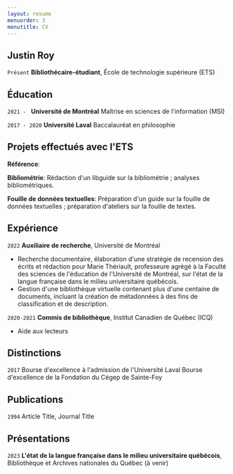 ```yaml
---
layout: resume
menuorder: 3
menutitle: CV
---
```

## Justin Roy

`Présent`
__Bibliothécaire-étudiant__, École de technologie supérieure (ETS)

## Éducation

`2021 - `
__Université de Montréal__
Maîtrise en sciences de l'information (MSI)

`2017 - 2020`
__Université Laval__
Baccalauréat en philosophie 

## Projets effectués avec l'ETS

__Référence__:

__Bibliométrie__: Rédaction d'un libguide sur la bibliométrie ; analyses bibliométriques.

__Fouille de données textuelles__: Préparation d'un guide sur la fouille de données textuelles ; préparation d'ateliers sur la fouille de textes.

## Expérience

`2022`
__Auxiliaire de recherche__, Université de Montréal

- Recherche documentaire, élaboration d'une stratégie de recension des écrits et rédaction pour Marie Thériault, professeure agrégé à la Faculté des sciences de l'éducation de l'Université de Montréal, sur l'état de la langue française dans le milieu universitaire québécois.
- Gestion d'une bibliothèque virtuelle contenant plus d'une centaine de documents, incluant la création de métadonnées à des fins de classification et de description.   

`2020-2021`
__Commis de bibliothèque__, Institut Canadien de Québec (ICQ)

- Aide aux lecteurs

## Distinctions

`2017`
Bourse d'excellence à l'admission de l'Université Laval
Bourse d'excellence de la Fondation du Cégep de Sainte-Foy

## Publications

`1994`
Article Title, Journal Title

## Présentations

`2023`
__L'état de la langue française dans le milieu universitaire québécois__, Bibliothèque et Archives nationales du Québec (à venir)

<!-- ### Footer

Last updated: May 2013 -->


